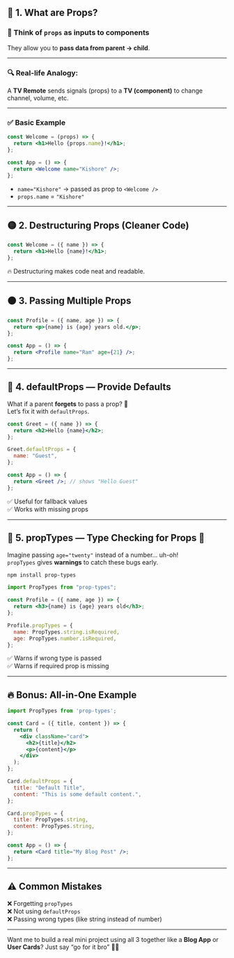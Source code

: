 

## 🧠 1. What are Props?

### 🔧 Think of `props` as **inputs to components**  
They allow you to **pass data from parent → child**.

---

### 🔍 Real-life Analogy:
A **TV Remote** sends signals (props) to a **TV (component)** to change channel, volume, etc.

---

### ✅ Basic Example

```jsx
const Welcome = (props) => {
  return <h1>Hello {props.name}!</h1>;
};

const App = () => {
  return <Welcome name="Kishore" />;
};
```

- `name="Kishore"` → passed as prop to `<Welcome />`
- `props.name` = `"Kishore"`

---

## 🟡 2. Destructuring Props (Cleaner Code)

```jsx
const Welcome = ({ name }) => {
  return <h1>Hello {name}!</h1>;
};
```

🔥 Destructuring makes code neat and readable.

---

## 🟠 3. Passing Multiple Props

```jsx
const Profile = ({ name, age }) => {
  return <p>{name} is {age} years old.</p>;
};

const App = () => {
  return <Profile name="Ram" age={21} />;
};
```

---

## 🔴 4. defaultProps — Provide Defaults

What if a parent **forgets** to pass a prop? 😬  
Let’s fix it with `defaultProps`.

```jsx
const Greet = ({ name }) => {
  return <h2>Hello {name}</h2>;
};

Greet.defaultProps = {
  name: "Guest",
};

const App = () => {
  return <Greet />; // shows "Hello Guest"
};
```

✅ Useful for fallback values  
✅ Works with missing props

---

## 🔵 5. propTypes — Type Checking for Props 🧪

Imagine passing `age="twenty"` instead of a number... uh-oh!  
`propTypes` gives **warnings** to catch these bugs early.

```bash
npm install prop-types
```

```jsx
import PropTypes from "prop-types";

const Profile = ({ name, age }) => {
  return <h3>{name} is {age} years old</h3>;
};

Profile.propTypes = {
  name: PropTypes.string.isRequired,
  age: PropTypes.number.isRequired,
};
```

✅ Warns if wrong type is passed  
✅ Warns if required prop is missing

---

## 🔥 Bonus: All-in-One Example

```jsx
import PropTypes from 'prop-types';

const Card = ({ title, content }) => {
  return (
    <div className="card">
      <h2>{title}</h2>
      <p>{content}</p>
    </div>
  );
};

Card.defaultProps = {
  title: "Default Title",
  content: "This is some default content.",
};

Card.propTypes = {
  title: PropTypes.string,
  content: PropTypes.string,
};

const App = () => {
  return <Card title="My Blog Post" />;
};
```

---



## ⚠️ Common Mistakes

❌ Forgetting `propTypes`  
❌ Not using `defaultProps`  
❌ Passing wrong types (like string instead of number)

---

Want me to build a real mini project using all 3 together like a **Blog App** or **User Cards**? Just say “go for it bro” 💪😎
